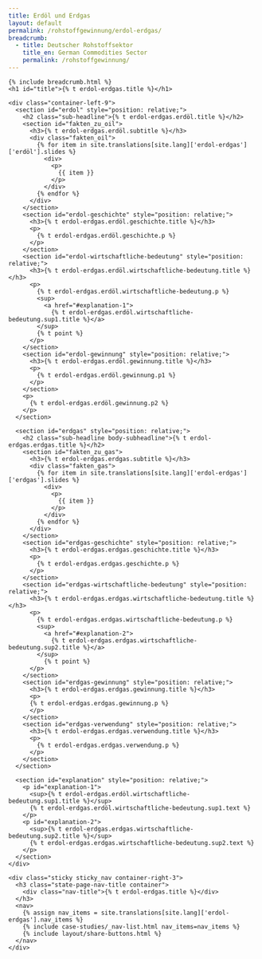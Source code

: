 ```yaml
---
title: Erdöl und Erdgas
layout: default
permalink: /rohstoffgewinnung/erdol-erdgas/
breadcrumb:
  - title: Deutscher Rohstoffsektor
    title_en: German Commodities Sector
    permalink: /rohstoffgewinnung/
---
```


<link rel="stylesheet" type="text/css" href="{{ site.baseurl_root }}/css/slick-theme.css"/>
<link rel="stylesheet" type="text/css" href="//cdn.jsdelivr.net/jquery.slick/1.6.0/slick.css"/>

<main class="container-page-wrapper layout-state-pages">
  <section class="container" style="position: relative;">

    {% include breadcrumb.html %}
    <h1 id="title">{% t erdol-erdgas.title %}</h1>

    <div class="container-left-9">
      <section id="erdol" style="position: relative;">
        <h2 class="sub-headline">{% t erdol-erdgas.erdöl.title %}</h2>
        <section id="fakten_zu_oil">
          <h3>{% t erdol-erdgas.erdöl.subtitle %}</h3>
          <div class="fakten_oil">
            {% for item in site.translations[site.lang]['erdol-erdgas']['erdöl'].slides %}
              <div>
                <p>
                  {{ item }}
                </p>
              </div>
            {% endfor %}
          </div>
        </section>
        <section id="erdol-geschichte" style="position: relative;">
          <h3>{% t erdol-erdgas.erdöl.geschichte.title %}</h3>
          <p>
            {% t erdol-erdgas.erdöl.geschichte.p %}
          </p>
        </section>
        <section id="erdol-wirtschaftliche-bedeutung" style="position: relative;">
          <h3>{% t erdol-erdgas.erdöl.wirtschaftliche-bedeutung.title %}</h3>
          <p>
            {% t erdol-erdgas.erdöl.wirtschaftliche-bedeutung.p %}
            <sup>
              <a href="#explanation-1">
                {% t erdol-erdgas.erdöl.wirtschaftliche-bedeutung.sup1.title %}</a>
            </sup>
            {% t point %}
          </p>
        </section>
        <section id="erdol-gewinnung" style="position: relative;">
          <h3>{% t erdol-erdgas.erdöl.gewinnung.title %}</h3>
          <p>
            {% t erdol-erdgas.erdöl.gewinnung.p1 %}
          </p>
        </section>
        <p>
          {% t erdol-erdgas.erdöl.gewinnung.p2 %}
        </p>
      </section>

      <section id="erdgas" style="position: relative;">
        <h2 class="sub-headline body-subheadline">{% t erdol-erdgas.erdgas.title %}</h2>
        <section id="fakten_zu_gas">
          <h3>{% t erdol-erdgas.erdgas.subtitle %}</h3>
          <div class="fakten_gas">
            {% for item in site.translations[site.lang]['erdol-erdgas']['erdgas'].slides %}
              <div>
                <p>
                  {{ item }}
                </p>
              </div>
            {% endfor %}
          </div>
        </section>
        <section id="erdgas-geschichte" style="position: relative;">
          <h3>{% t erdol-erdgas.erdgas.geschichte.title %}</h3>
          <p>
            {% t erdol-erdgas.erdgas.geschichte.p %}
          </p>
        </section>
        <section id="erdgas-wirtschaftliche-bedeutung" style="position: relative;">
          <h3>{% t erdol-erdgas.erdgas.wirtschaftliche-bedeutung.title %}</h3>
          <p>
            {% t erdol-erdgas.erdgas.wirtschaftliche-bedeutung.p %}
            <sup>
              <a href="#explanation-2">
                {% t erdol-erdgas.erdgas.wirtschaftliche-bedeutung.sup2.title %}</a>
            </sup>
              {% t point %}
          </p>
        </section>
        <section id="erdgas-gewinnung" style="position: relative;">
          <h3>{% t erdol-erdgas.erdgas.gewinnung.title %}</h3>
          <p>
          {% t erdol-erdgas.erdgas.gewinnung.p %}
          </p>
        </section>
        <section id="erdgas-verwendung" style="position: relative;">
          <h3>{% t erdol-erdgas.erdgas.verwendung.title %}</h3>
          <p>
            {% t erdol-erdgas.erdgas.verwendung.p %}
          </p>
        </section>
      </section>

      <section id="explanation" style="position: relative;">
        <p id="explanation-1">
          <sup>{% t erdol-erdgas.erdöl.wirtschaftliche-bedeutung.sup1.title %}</sup>
          {% t erdol-erdgas.erdöl.wirtschaftliche-bedeutung.sup1.text %}
        </p>
        <p id="explanation-2">
          <sup>{% t erdol-erdgas.erdgas.wirtschaftliche-bedeutung.sup2.title %}</sup>
          {% t erdol-erdgas.erdgas.wirtschaftliche-bedeutung.sup2.text %}
        </p>
      </section>
    </div>

    <div class="sticky sticky_nav container-right-3">
      <h3 class="state-page-nav-title container">
        <div class="nav-title">{% t erdol-erdgas.title %}</div>
      </h3>
      <nav>
        {% assign nav_items = site.translations[site.lang]['erdol-erdgas'].nav_items %}
        {% include case-studies/_nav-list.html nav_items=nav_items %}
        {% include layout/share-buttons.html %}
      </nav>
    </div>
  </section>
</main>

<script src="https://ajax.googleapis.com/ajax/libs/jquery/1.12.4/jquery.min.js"></script>
<script type="text/javascript" src="//cdn.jsdelivr.net/jquery.slick/1.6.0/slick.min.js"></script>
<script type="text/javascript" src="{{ site.baseurl_root }}/js/lib/static.min.js" charset="utf-8"></script>

<script type="text/javascript">
    $(document).ready(function(){
      $('.fakten_oil').slick({ dots: true, speed: 500 });
      $('.fakten_gas').slick({ dots: true, speed: 500 });
    });
</script>
